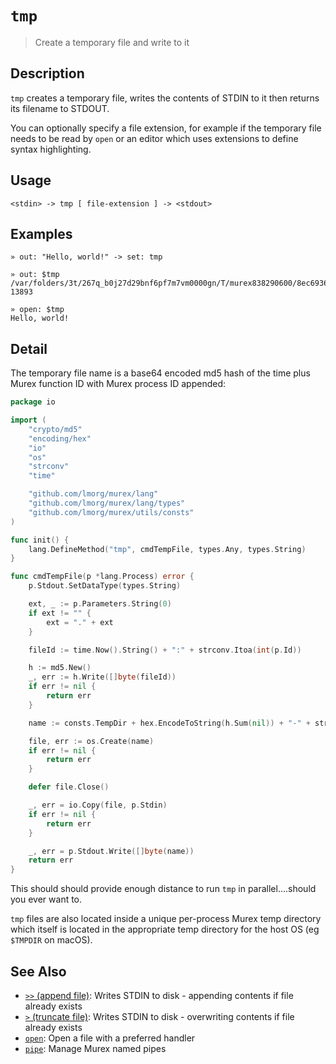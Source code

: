 # `tmp`

> Create a temporary file and write to it

## Description

`tmp` creates a temporary file, writes the contents of STDIN to it then returns
its filename to STDOUT.

You can optionally specify a file extension, for example if the temporary file
needs to be read by `open` or an editor which uses extensions to define syntax
highlighting.

## Usage

```
<stdin> -> tmp [ file-extension ] -> <stdout>
```

## Examples

```
» out: "Hello, world!" -> set: tmp

» out: $tmp
/var/folders/3t/267q_b0j27d29bnf6pf7m7vm0000gn/T/murex838290600/8ec6936c1ac1c347bf85675eab4a0877-13893

» open: $tmp
Hello, world!
```

## Detail

The temporary file name is a base64 encoded md5 hash of the time plus Murex
function ID with Murex process ID appended:

```go
package io

import (
	"crypto/md5"
	"encoding/hex"
	"io"
	"os"
	"strconv"
	"time"

	"github.com/lmorg/murex/lang"
	"github.com/lmorg/murex/lang/types"
	"github.com/lmorg/murex/utils/consts"
)

func init() {
	lang.DefineMethod("tmp", cmdTempFile, types.Any, types.String)
}

func cmdTempFile(p *lang.Process) error {
	p.Stdout.SetDataType(types.String)

	ext, _ := p.Parameters.String(0)
	if ext != "" {
		ext = "." + ext
	}

	fileId := time.Now().String() + ":" + strconv.Itoa(int(p.Id))

	h := md5.New()
	_, err := h.Write([]byte(fileId))
	if err != nil {
		return err
	}

	name := consts.TempDir + hex.EncodeToString(h.Sum(nil)) + "-" + strconv.Itoa(os.Getpid()) + ext

	file, err := os.Create(name)
	if err != nil {
		return err
	}

	defer file.Close()

	_, err = io.Copy(file, p.Stdin)
	if err != nil {
		return err
	}

	_, err = p.Stdout.Write([]byte(name))
	return err
}
```

This should should provide enough distance to run `tmp` in parallel....should
you ever want to.

`tmp` files are also located inside a unique per-process Murex temp directory
which itself is located in the appropriate temp directory for the host OS (eg
`$TMPDIR` on macOS).

## See Also

* [`>>` (append file)](../commands/greater-than-greater-than.md):
  Writes STDIN to disk - appending contents if file already exists
* [`>` (truncate file)](../commands/greater-than.md):
  Writes STDIN to disk - overwriting contents if file already exists
* [`open`](../commands/open.md):
  Open a file with a preferred handler
* [`pipe`](../commands/pipe.md):
  Manage Murex named pipes